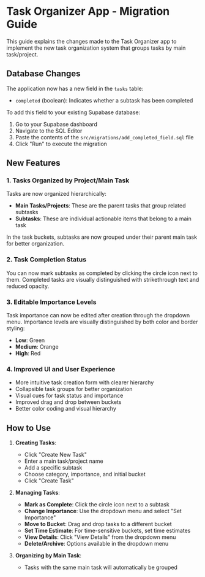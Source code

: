 # Task Organizer App - Migration Guide

This guide explains the changes made to the Task Organizer app to implement the new task organization system that groups tasks by main task/project.

## Database Changes

The application now has a new field in the `tasks` table:

- `completed` (boolean): Indicates whether a subtask has been completed

To add this field to your existing Supabase database:

1. Go to your Supabase dashboard
2. Navigate to the SQL Editor
3. Paste the contents of the `src/migrations/add_completed_field.sql` file
4. Click "Run" to execute the migration

## New Features

### 1. Tasks Organized by Project/Main Task

Tasks are now organized hierarchically:

- **Main Tasks/Projects**: These are the parent tasks that group related subtasks
- **Subtasks**: These are individual actionable items that belong to a main task

In the task buckets, subtasks are now grouped under their parent main task for better organization.

### 2. Task Completion Status

You can now mark subtasks as completed by clicking the circle icon next to them. Completed tasks are visually distinguished with strikethrough text and reduced opacity.

### 3. Editable Importance Levels

Task importance can now be edited after creation through the dropdown menu. Importance levels are visually distinguished by both color and border styling:

- **Low**: Green
- **Medium**: Orange
- **High**: Red

### 4. Improved UI and User Experience

- More intuitive task creation form with clearer hierarchy
- Collapsible task groups for better organization
- Visual cues for task status and importance
- Improved drag and drop between buckets
- Better color coding and visual hierarchy

## How to Use

1. **Creating Tasks**:

   - Click "Create New Task"
   - Enter a main task/project name
   - Add a specific subtask
   - Choose category, importance, and initial bucket
   - Click "Create Task"

2. **Managing Tasks**:

   - **Mark as Complete**: Click the circle icon next to a subtask
   - **Change Importance**: Use the dropdown menu and select "Set Importance"
   - **Move to Bucket**: Drag and drop tasks to a different bucket
   - **Set Time Estimate**: For time-sensitive buckets, set time estimates
   - **View Details**: Click "View Details" from the dropdown menu
   - **Delete/Archive**: Options available in the dropdown menu

3. **Organizing by Main Task**:
   - Tasks with the same main task will automatically be grouped
